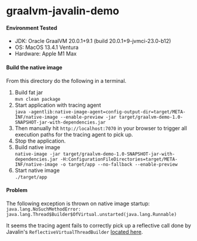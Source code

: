 # graalvm-javalin-demo

#### Environment Tested

- JDK: Oracle GraalVM 20.0.1+9.1 (build 20.0.1+9-jvmci-23.0-b12)
- OS: MacOS 13.4.1 Ventura
- Hardware: Apple M1 Max

#### Build the native image

From this directory do the following in a terminal.
1. Build fat jar <br>
  ```mvn clean package```
2. Start application with tracing agent <br>
  ```java -agentlib:native-image-agent=config-output-dir=target/META-INF/native-image --enable-preview -jar target/graalvm-demo-1.0-SNAPSHOT-jar-with-dependencies.jar```
3. Then manually hit ```http://localhost:7070``` in your browser to trigger all execution paths for the tracing agent to pick up.
4. Stop the application.
5. Build native image <br>
  ```native-image -jar target/graalvm-demo-1.0-SNAPSHOT-jar-with-dependencies.jar -H:ConfigurationFileDirectories=target/META-INF/native-image -o target/app --no-fallback --enable-preview```
6. Start native image <br>
  ```./target/app```

#### Problem
The following exception is thrown on native image startup: <br>
```java.lang.NoSuchMethodError: java.lang.Thread$Builder$OfVirtual.unstarted(java.lang.Runnable)```

It seems the tracing agent fails to correctly pick up a reflective call done by Javalin's ```ReflectiveVirtualThreadBuilder``` [located here](https://github.com/javalin/javalin/blob/master/javalin/src/main/java/io/javalin/util/ConcurrencyUtil.kt#L100).
